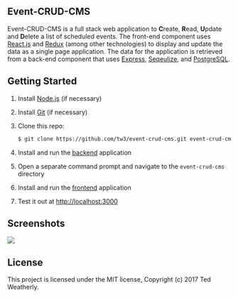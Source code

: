 ## Event-CRUD-CMS

Event-CRUD-CMS is a full stack web application to **C**reate, **R**ead, **U**pdate and **D**elete a list of scheduled events.  The front-end component uses [React.js](https://facebook.github.io/react/) and [Redux](http://redux.js.org/) (among other technologies) to display and update the data as a single page application.  The data for the application is retrieved from a back-end component that uses [Express](http://expressjs.com/), [Seqeulize](http://sequelizejs.com), and [PostgreSQL](https://www.postgresql.org/).

## Getting Started

 1. Install [Node.js](https://nodejs.org/en/download/current/) (if necessary)
 
 2. Install [Git](https://git-scm.com/downloads) (if necessary)
 
 3. Clone this repo:

    ```sh
    $ git clone https://github.com/tw3/event-crud-cms.git event-crud-cms
    ```
 
 4. Install and run the [backend](https://github.com/tw3/event-crud-cms/tree/master/backend) application
 
 5. Open a separate command prompt and navigate to the `event-crud-cms` directory
 
 6. Install and run the [frontend](https://github.com/tw3/event-crud-cms/tree/master/frontend) application
 
 7. Test it out at [http://localhost:3000](http://localhost:3000)

## Screenshots

![](http://i.imgur.com/etQuo53.png)

## License

This project is licensed under the MIT license, Copyright (c) 2017 Ted Weatherly.

